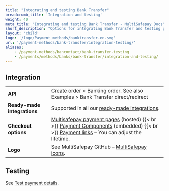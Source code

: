 ```yaml
---
title: "Integrating and testing Bank Transfer"
breadcrumb_title: 'Integration and testing'
weight: 40
meta_title: "Integrating and testing Bank Transfer - MultiSafepay Docs"
short_description: "Options for integrating Bank Transfer and testing payments"
layout: 'child'
logo: '/logo/Payment_methods/banktransfer-en.svg'
url: '/payment-methods/bank-transfer/integration-testing/'
aliases:
    - /payment-methods/bancontact/bank-transfer-testing
    - /payments/methods/banks/bank-transfer/integration-and-testing/
---
```

## Integration

| | |
|---|---|
| **API** | [Create order](https://docs-api.multisafepay.com/reference/createorder) > Banking order. See also Examples > Bank Transfer direct/redirect |
| **Ready-made integrations** | Supported in all our [ready-made integrations](/integrations/ready-made/). |
| **Checkout options** | [Multisafepay payment pages](/payment-pages/) (hosted) {{< br >}} [Payment Components](/payment-components/) (embedded) {{< br >}} [Payment links](/payment-links/about/) – You can adjust the lifetime. |
| **Logo** | See MultiSafepay GitHub – [MultiSafepay icons](https://github.com/MultiSafepay/MultiSafepay-icons). |
  
## Testing

See [Test payment details](/testing/test-payment-details/#banking-methods).
